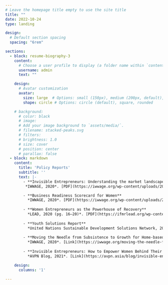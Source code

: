 ```yaml
---
# Leave the homepage title empty to use the site title
title: ""
date: 2022-10-24
type: landing

design:
  # Default section spacing
  spacing: "6rem"

sections:
  - block: resume-biography-3
    content:
      # Choose a user profile to display (a folder name within `content/authors/`)
      username: admin
      text: ""

    design:
      # Avatar customization
      avatar:
        size: large  # Options: small (150px), medium (200px, default), large (320px), xl (400px), xxl (500px)
        shape: circle # Options: circle (default), square, rounded

    # background:
      # color: black
      # image:
      # Add your image background to `assets/media/`.
      # filename: stacked-peaks.svg
      # filters:
      # brightness: 1.0
      # size: cover
      # position: center
      # parallax: false
  - block: markdown
    content:
      title: 'Policy Reports'
      subtitle: ''
      text: |-
        - **Invisible Entrepreneurs: Understanding the market landscape and enterprise readiness for women-led home-based businesses in Tamil Nadu and Rajasthan**  
         *IWWAGE, 2020*. [PDF](https://iwwage.org/wp-content/uploads/2021/01/IWWAGE_LEAD_report.pdf)

        - **Business Readiness Scorecard for Women**  
          *IWWAGE, 2020*. [PDF](https://iwwage.org/wp-content/uploads/2020/08/business-Readiness-Scorecard.pdf)
        
        - **Women Entrepreneurs as the Powerhouse of Recovery**  
          *LEAD, 2020 (pg. 16–20)*. [PDF](https://ifmrlead.org/wp-content/uploads/2020/11/Report_Women-Entrepreneurs-as-Powerhouse-of-Recovery-upd.pdf)
        
        - **Youth Solutions Report**  
          *United Nations Sustainable Development Solutions Network, 2020*. [PDF](https://www.undp.org/sites/g/files/zskgke326/files/publications/UNDP-RBAP-SDSN-joint-report-Youth-Solutions-Report-2020.pdf)
        
        - **Moving the Needle from Subsistence to Growth for Home-based Businesses**  
          *IWWAGE, 2020*. [Link](https://iwwage.org/moving-the-needle-from-subsistence-to-growth-for-home-based-businesses/)
        
        - **Invisible Entrepreneurs: How to Empower Women Behind Their Craft**  
          *AVPN Blog, 2021*. [Link](https://avpn.asia/blog/invisible-entrepreneurs-empower-women-behind-craft/)

    design:
      columns: '1'
    
---
```

